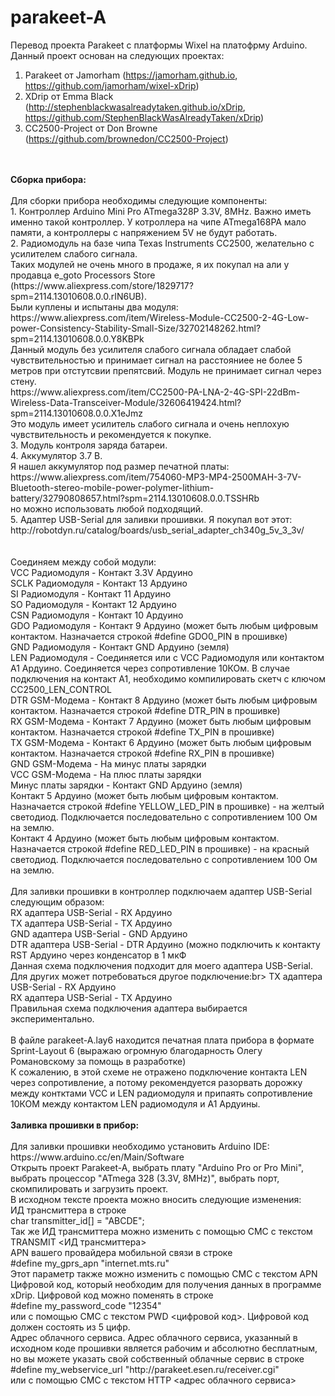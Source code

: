 # parakeet-A

Перевод проекта Parakeet с платформы Wixel на платофрму Arduino.<br>
Данный проект основан на следующих проектах:<br>
1. Parakeet от Jamorham (https://jamorham.github.io, https://github.com/jamorham/wixel-xDrip)<br>
2. XDrip от Emma Black (http://stephenblackwasalreadytaken.github.io/xDrip, https://github.com/StephenBlackWasAlreadyTaken/xDrip)<br>
3. CC2500-Project от Don Browne (https://github.com/brownedon/CC2500-Project)<br>
<br>
<br>
<b>Сборка прибора:</b><br>
<br>
Для сборки прибора необходимы следующие компоненты:<br>
1. Контроллер Arduino Mini Pro ATmega328P 3.3V, 8MHz. Важно иметь именно такой контроллер. У котроллера на чипе ATmega168PA мало памяти, а контроллеры с напряжением 5V не будут работать.<br>
2. Радиомодуль на базе чипа Texas Instruments CC2500, желательно с усилителем слабого сигнала.<br>
Таких модулей не очень много в продаже, я их покупал на али у продавца e_goto Processors Store (https://www.aliexpress.com/store/1829717?spm=2114.13010608.0.0.rIN6UB).<br>
Были куплены и испытаны два модуля:<br>
https://www.aliexpress.com/item/Wireless-Module-CC2500-2-4G-Low-power-Consistency-Stability-Small-Size/32702148262.html?spm=2114.13010608.0.0.Y8KBPk<br>
Данный модуль без усилителя слабого сигнала обладает слабой чувствительностью и принимает сигнал на расстояниее не более 5 метров при отстутсвии препятсвий. Модуль не принимает сигнал через стену.<br>
https://www.aliexpress.com/item/CC2500-PA-LNA-2-4G-SPI-22dBm-Wireless-Data-Transceiver-Module/32606419424.html?spm=2114.13010608.0.0.X1eJmz<br>
Это модуль имеет усилитель слабого сигнала и очень неплохую чувствительность и рекомендуется к покупке.<br>
3. Модуль контроля заряда батареи.<br>
4. Аккумулятор 3.7 В.<br>
Я нашел аккумулятор под размер печатной платы:<br>
https://www.aliexpress.com/item/754060-MP3-MP4-2500MAH-3-7V-Bluetooth-stereo-mobile-power-polymer-lithium-battery/32790808657.html?spm=2114.13010608.0.0.TSSHRb
<br>
но можно использовать любой подходящий.<br>
5. Адаптер USB-Serial для заливки прошивки. Я покупал вот этот: http://robotdyn.ru/catalog/boards/usb_serial_adapter_ch340g_5v_3_3v/<br>
<br>
<br>
Соединяем между собой модули:<br>
VCC Радиомодуля - Контакт 3.3V Ардуино<br>
SCLK Радиомодуля - Контакт 13 Ардуино<br>
SI Радиомодуля - Контакт 11 Ардуино<br>
SO Радиомодуля - Контакт 12 Ардуино<br>
CSN Радиомодуля - Контакт 10 Ардуино<br>
GDO Радиомодуля - Контакт 9 Ардуино (может быть любым цифровым контактом. Назначается строкой #define GDO0_PIN в прошивке)<br>
GND Радиомодуля - Контакт GND Ардуино (земля)<br>
LEN Радиомодуля - Соединяется или с VCC Радиомодуля или контактом А1 Ардуино. Соединяется через сопротивление 10КОм. В случае подключения на контакт А1, необходимо компилировать скетч с ключом CC2500_LEN_CONTROL<br>
DTR GSM-Модема - Контакт 8 Ардуино (может быть любым цифровым контактом. Назначается строкой #define DTR_PIN в прошивке)<br>
RX GSM-Модема - Контакт 7 Ардуино (может быть любым цифровым контактом. Назначается строкой #define TX_PIN в прошивке)<br>
TX GSM-Модема - Контакт 6 Ардуино (может быть любым цифровым контактом. Назначается строкой #define RX_PIN в прошивке)<br>
GND GSM-Модема - На минус платы зарядки<br>
VCC GSM-Модема - На плюс платы зарядки<br>
Минус платы зарядки - Контакт GND Ардуино (земля)<br>
Контакт 5 Ардуино (может быть любым цифровым контактом. Назначается строкой #define YELLOW_LED_PIN в прошивке) - на желтый светодиод. Подключается последовательно с сопротивлением 100 Ом на землю.<br>
Контакт 4 Ардуино (может быть любым цифровым контактом. Назначается строкой #define RED_LED_PIN в прошивке) - на красный светодиод. Подключается последовательно с сопротивлением 100 Ом на землю.<br>
<br>
Для заливки прошивки в контроллер подключаем адаптер USB-Serial следующим образом:<br>
RX адаптера USB-Serial - RX Ардуино<br>
TX адаптера USB-Serial - TX Ардуино<br>
GND адаптера USB-Serial - GND Ардуино<br>
DTR адаптера USB-Serial - DTR Ардуино (можно подключить к контакту RST Ардуино через конденсатор в 1 мкФ<br>
Данная схема подключения подходит для моего адаптера USB-Serial. Для других может потребоваться другое подключение:br>
TX адаптера USB-Serial - RX Ардуино<br>
RX адаптера USB-Serial - TX Ардуино<br>
Правильная схема подключения адаптера выбирается экспериментально.<br>
<br>
В файле parakeet-A.lay6 находится печатная плата прибора в формате Sprint-Layout 6 (выражаю огромную благодарность Олегу Романовскому за помощь в разработке) <br>
К сожалению, в этой схеме не отражено подключение контакта LEN через сопротивление, а потому рекомендуется разорвать дорожку между контктами VCC и LEN радиомодуля и припаять сопротивление 10КОМ между контактом LEN радиомодуля и А1 Ардуины.<br>
<br>
<b>Заливка прошивки в прибор:</b><br>
<br>
Для заливки прошивки необходимо установить Arduino IDE:<br>
https://www.arduino.cc/en/Main/Software
<br>
Открыть проект Parakeet-A, выбрать плату "Arduino Pro or Pro Mini", выбрать процессор "ATmega 328 (3.3V, 8MHz)", выбрать порт, скомпилировать и загрузить проект.<br>
В исходном тексте проекта можно вносить следующие изменения:<br>
ИД трансмиттера в строке<br>
char transmitter_id[] = "ABCDE";<br>
Так же ИД трансмиттера можно изменить с помощью СМС с текстом TRANSMIT <ИД трансмиттера><br>
APN вашего провайдера мобильной связи в строке<br>
#define my_gprs_apn   "internet.mts.ru"<br>
Этот параметр также можно изменить с помощью СМС с текстом APN <APN><br>
Цифровой код, который необходим для получения данных в программе xDrip. Цифровой код можно поменять в строке<br>
#define my_password_code  "12354"<br>
или с помощью СМС с текстом PWD <цифровой код>. Цифровой код должен состоять из 5 цифр.<br>
Адрес облачного сервиса. Адрес облачного сервиса, указанный в исходном коде прошивки является рабочим и абсолютно бесплатным, но вы можете указать свой собственный облачные сервис в строке<br>
#define my_webservice_url  "http://parakeet.esen.ru/receiver.cgi"<br>
или с помощью СМС с текстом HTTP <адрес облачного сервиса><br>
